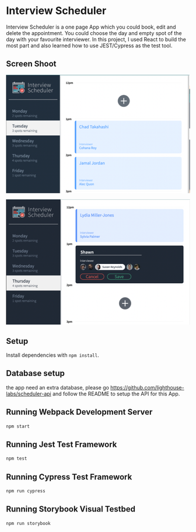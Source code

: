# Interview Scheduler

Interview Scheduler is a one page App which you could book, edit and delete the appointment. You could choose the day and empty spot of the day with your favourite interviewer. In this project, I used React to build the most part and also learned how to use JEST/Cypress as the test tool.
## Screen Shoot
!["Here is what the website looks like"](https://github.com/XiaoMaShawn/scheduler/blob/master/docs/Screen%20Shot%202022-03-02%20at%206.42.42%20PM.png?raw=true)

!["You could book the appointment by click the plus button"](https://github.com/XiaoMaShawn/scheduler/blob/master/docs/Screen%20Shot%202022-03-02%20at%206.43.09%20PM.png?raw=true)
## Setup

Install dependencies with `npm install`.

## Database setup

the app need an extra database, please go https://github.com/lighthouse-labs/scheduler-api and follow the README to setup the API for this App.

## Running Webpack Development Server

```sh
npm start
```

## Running Jest Test Framework

```sh
npm test
```

## Running Cypress Test Framework

```sh
npm run cypress
```

## Running Storybook Visual Testbed

```sh
npm run storybook
```
